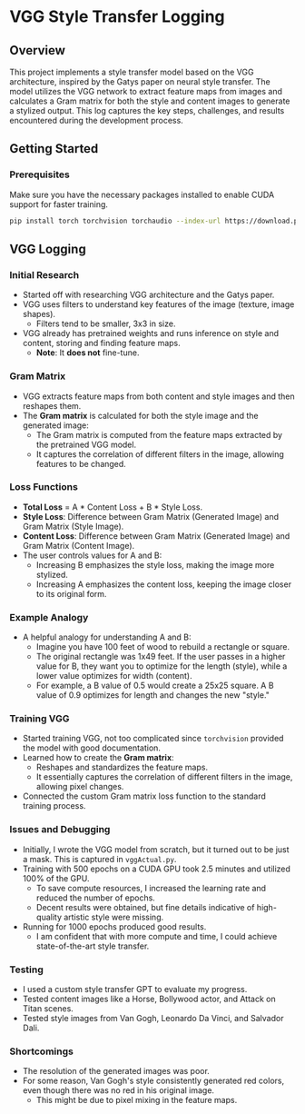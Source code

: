 # VGG Style Transfer Logging

## Overview

This project implements a style transfer model based on the VGG architecture, inspired by the Gatys paper on neural style transfer. The model utilizes the VGG network to extract feature maps from images and calculates a Gram matrix for both the style and content images to generate a stylized output. This log captures the key steps, challenges, and results encountered during the development process.

## Getting Started

### Prerequisites

Make sure you have the necessary packages installed to enable CUDA support for faster training.

```bash
pip install torch torchvision torchaudio --index-url https://download.pytorch.org/whl/cu118
```


## VGG Logging

### Initial Research

- Started off with researching VGG architecture and the Gatys paper.
- VGG uses filters to understand key features of the image (texture, image shapes).
  - Filters tend to be smaller, 3x3 in size.
- VGG already has pretrained weights and runs inference on style and content, storing and finding feature maps.
  - **Note**: It **does not** fine-tune.

### Gram Matrix

- VGG extracts feature maps from both content and style images and then reshapes them.
- The **Gram matrix** is calculated for both the style image and the generated image:
  - The Gram matrix is computed from the feature maps extracted by the pretrained VGG model.
  - It captures the correlation of different filters in the image, allowing features to be changed.

### Loss Functions

- **Total Loss** = A * Content Loss + B * Style Loss.
- **Style Loss**: Difference between Gram Matrix (Generated Image) and Gram Matrix (Style Image).
- **Content Loss**: Difference between Gram Matrix (Generated Image) and Gram Matrix (Content Image).
- The user controls values for A and B:
  - Increasing B emphasizes the style loss, making the image more stylized.
  - Increasing A emphasizes the content loss, keeping the image closer to its original form.

### Example Analogy

- A helpful analogy for understanding A and B:
  - Imagine you have 100 feet of wood to rebuild a rectangle or square.
  - The original rectangle was 1x49 feet. If the user passes in a higher value for B, they want you to optimize for the length (style), while a lower value optimizes for width (content).
  - For example, a B value of 0.5 would create a 25x25 square. A B value of 0.9 optimizes for length and changes the new "style."

### Training VGG

- Started training VGG, not too complicated since `torchvision` provided the model with good documentation.
- Learned how to create the **Gram matrix**:
  - Reshapes and standardizes the feature maps.
  - It essentially captures the correlation of different filters in the image, allowing pixel changes.
- Connected the custom Gram matrix loss function to the standard training process.

### Issues and Debugging

- Initially, I wrote the VGG model from scratch, but it turned out to be just a mask. This is captured in `vggActual.py`.
- Training with 500 epochs on a CUDA GPU took 2.5 minutes and utilized 100% of the GPU.
  - To save compute resources, I increased the learning rate and reduced the number of epochs.
  - Decent results were obtained, but fine details indicative of high-quality artistic style were missing.
- Running for 1000 epochs produced good results.
  - I am confident that with more compute and time, I could achieve state-of-the-art style transfer.

### Testing

- I used a custom style transfer GPT to evaluate my progress.
- Tested content images like a Horse, Bollywood actor, and Attack on Titan scenes.
- Tested style images from Van Gogh, Leonardo Da Vinci, and Salvador Dali.

### Shortcomings

- The resolution of the generated images was poor.
- For some reason, Van Gogh's style consistently generated red colors, even though there was no red in his original image.
  - This might be due to pixel mixing in the feature maps.
